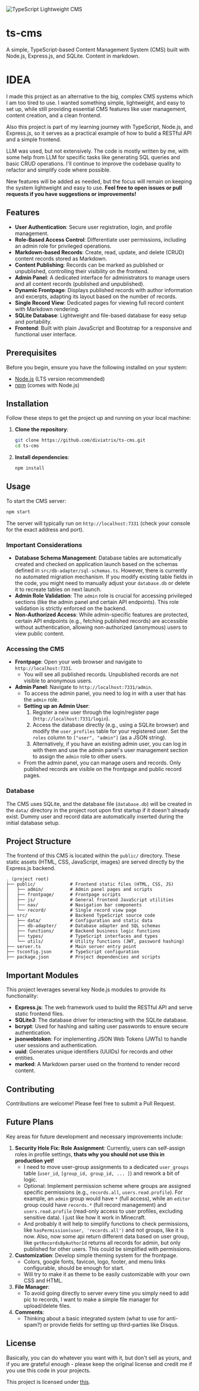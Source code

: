 ![TypeScript Lightweight CMS](public/img/promo/index.png)

# ts-cms

A simple, TypeScript-based Content Management System (CMS) built with Node.js, Express.js, and SQLite. Content in markdown.

# IDEA

I made this project as an alternative to the big, complex CMS systems which I am too tired to use. I wanted something simple, lightweight, and easy to set up, while still providing essential CMS features like user management, content creation, and a clean frontend.

Also this project is part of my learning journey with TypeScript, Node.js, and Express.js, so it serves as a practical example of how to build a RESTful API and a simple frontend.

LLM was used, but not extensively. The code is mostly written by me, with some help from LLM for specific tasks like generating SQL queries and basic CRUD operations. I'll continue to improve the codebase quality to refactor and simplify code where possible.

New features will be added as needed, but the focus will remain on keeping the system lightweight and easy to use.
__Feel free to open issues or pull requests if you have suggestions or improvements!__

## Features

-   **User Authentication**: Secure user registration, login, and profile management.
-   **Role-Based Access Control**: Differentiate user permissions, including an admin role for privileged operations.
-   **Markdown-based Records**: Create, read, update, and delete (CRUD) content records stored as Markdown.
-   **Content Publishing**: Records can be marked as published or unpublished, controlling their visibility on the frontend.
-   **Admin Panel**: A dedicated interface for administrators to manage users and all content records (published and unpublished).
-   **Dynamic Frontpage**: Displays published records with author information and excerpts, adapting its layout based on the number of records.
-   **Single Record View**: Dedicated pages for viewing full record content with Markdown rendering.
-   **SQLite Database**: Lightweight and file-based database for easy setup and portability.
-   **Frontend**: Built with plain JavaScript and Bootstrap for a responsive and functional user interface.

## Prerequisites

Before you begin, ensure you have the following installed on your system:

-   [Node.js](https://nodejs.org/en/) (LTS version recommended)
-   [npm](https://www.npmjs.com/) (comes with Node.js)

## Installation

Follow these steps to get the project up and running on your local machine:

1.  **Clone the repository**:

    ```bash
    git clone https://github.com/diviatrix/ts-cms.git
    cd ts-cms
    ```

2.  **Install dependencies**:

    ```bash
    npm install
    ```

## Usage

To start the CMS server:

```bash
npm start
```

The server will typically run on `http://localhost:7331` (check your console for the exact address and port).

### Important Considerations

-   **Database Schema Management**: Database tables are automatically created and checked on application launch based on the schemas defined in `src/db-adapter/sql-schemas.ts`. However, there is currently no automated migration mechanism. If you modify existing table fields in the code, you might need to manually adjust your `database.db` or delete it to recreate tables on next launch.
-   **Admin Role Validation**: The `admin` role is crucial for accessing privileged sections (like the admin panel and certain API endpoints). This role validation is strictly enforced on the backend.
-   **Non-Authorized Access**: While admin-specific features are protected, certain API endpoints (e.g., fetching published records) are accessible without authentication, allowing non-authorized (anonymous) users to view public content.

### Accessing the CMS

-   **Frontpage**: Open your web browser and navigate to `http://localhost:7331`.
    -   You will see all published records. Unpublished records are not visible to anonymous users.
-   **Admin Panel**: Navigate to `http://localhost:7331/admin`.
    -   To access the admin panel, you need to log in with a user that has the `admin` role.
    -   **Setting up an Admin User**:
        1.  Register a new user through the login/register page (`http://localhost:7331/login`).
        2.  Access the database directly (e.g., using a SQLite browser) and modify the `user_profiles` table for your registered user. Set the `roles` column to `["user", "admin"]` (as a JSON string).
        3.  Alternatively, if you have an existing admin user, you can log in with them and use the admin panel's user management section to assign the `admin` role to other users.
    -   From the admin panel, you can manage users and records. Only published records are visible on the frontpage and public record pages.

### Database

The CMS uses SQLite, and the database file (`database.db`) will be created in the `data/` directory in the project root upon first startup if it doesn't already exist. Dummy user and record data are automatically inserted during the initial database setup.

## Project Structure

The frontend of this CMS is located within the `public/` directory. These static assets (HTML, CSS, JavaScript, images) are served directly by the Express.js backend.

```
. (project root)
├── public/             # Frontend static files (HTML, CSS, JS)
│   ├── admin/          # Admin panel pages and scripts
│   ├── frontpage/      # Frontpage scripts
│   ├── js/             # General frontend JavaScript utilities
│   ├── nav/            # Navigation bar components
│   └── record/         # Single record view page
├── src/                # Backend TypeScript source code
│   ├── data/           # Configuration and static data
│   ├── db-adapter/     # Database adapter and SQL schemas
│   ├── functions/      # Backend business logic functions
│   ├── types/          # TypeScript interfaces and types
│   └── utils/          # Utility functions (JWT, password hashing)
├── server.ts           # Main server entry point
├── tsconfig.json       # TypeScript configuration
├── package.json        # Project dependencies and scripts
```

## Important Modules

This project leverages several key Node.js modules to provide its functionality:

-   **Express.js**: The web framework used to build the RESTful API and serve static frontend files.
-   **SQLite3**: The database driver for interacting with the SQLite database.
-   **bcrypt**: Used for hashing and salting user passwords to ensure secure authentication.
-   **jsonwebtoken**: For implementing JSON Web Tokens (JWTs) to handle user sessions and authentication.
-   **uuid**: Generates unique identifiers (UUIDs) for records and other entities.
-   **marked**: A Markdown parser used on the frontend to render record content.


## Contributing

Contributions are welcome! Please feel free to submit a Pull Request.

## Future Plans

Key areas for future development and necessary improvements include:

1.  **Security Hole Fix: Role Assignment**: Currently, users can self-assign roles in profile settings, **thats why you should not use this in production yet!**
    -   I need to move user-group assignments to a dedicated `user_groups` table (`user_id`, `[group_id, group_id, ... ]`) and rework a bit of logic.
    -   Optional: Implement permission scheme where groups are assigned specific permissions (e.g., `records.all`, `users.read.profile`). For example, an `admin` group would have `*` (full access), while an `editor` group could have `records.*` (full record management) and `users.read.profile` (read-only access to user profiles, excluding sensitive data). I just like how it work in Minecraft. 
    - And probably it will help to simplify functions to check permissions, like `hasPermission(user, 'records.all')` and not groups, like it is now. Also, now some api return different data based on user group, like `getRecordsByAuthorId` returns all records for admin, but only published for other users. This could be simplified with permissions.
2.  **Customization**: Develop simple theming system for the frontpage. 
    -   Colors, google fonts, favicon, logo, footer, and menu links configurable, should be enough for start.
    -   Will try to make it as theme to be easily customizable with your own CSS and HTML.
3.  **File Manager**: 
    -   To avoid going directly to server every time you simply need to add pic to records, I want to make a simple file manager for upload/delete files.
4.  **Comments**: 
    -   Thinking about a basic integrated system (what to use for anti-spam?) or provide fields for setting up third-parties like Disqus.

## License

Basically, you can do whatever you want with it, but don't sell as yours, and if you are grateful enough - please keep the original license and credit me if you use this code in your projects.

This project is licensed under [this](LICENSE).